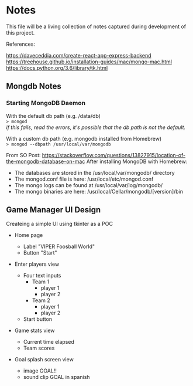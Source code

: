 
# Notes

This file will be a living collection of notes captured during development of this project.

References:

https://daveceddia.com/create-react-app-express-backend   
https://treehouse.github.io/installation-guides/mac/mongo-mac.html   
https://docs.python.org/3.6/library/tk.html

## Mongdb Notes

### Starting MongoDB Daemon  

With the default db path (e.g. /data/db)   
`> mongod`   
_if this fails, read the errors, it's possible that the db path is not the default._

With a custom db path (e.g. mongodb installed from Homebrew)   
`> mongod --dbpath /usr/local/var/mongodb`

From SO Post: https://stackoverflow.com/questions/13827915/location-of-the-mongodb-database-on-mac
After installing MongoDB with Homebrew:
- The databases are stored in the /usr/local/var/mongodb/ directory
- The mongod.conf file is here: /usr/local/etc/mongod.conf
- The mongo logs can be found at /usr/local/var/log/mongodb/
- The mongo binaries are here: /usr/local/Cellar/mongodb/[version]/bin

## Game Manager UI Design

Createing a simple UI using tkinter as a POC

- Home page
  - Label "VIPER Foosball World"
  - Button "Start"

- Enter players view
  - Four text inputs
    - Team 1
      - player 1
      - player 2
    - Team 2
      - player 1
      - player 2
  - Start button

- Game stats view
  - Current time elapsed
  - Team scores

- Goal splash screen view
  - image GOAL!!
  - sound clip GOAL in spanish